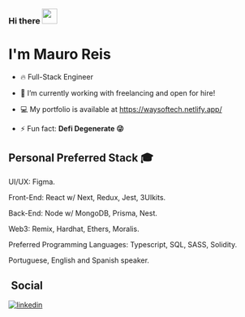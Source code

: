 ### Hi there <img src="https://raw.githubusercontent.com/kaueMarques/kaueMarques/master/hi.gif" width="30px" height="30px">
<h1 align="left">I'm Mauro Reis</h1>

- 🔥 Full-Stack Engineer

- 🔭 I’m currently working with freelancing and open for hire!

- 💻 My portfolio is available at https://waysoftech.netlify.app/

- ⚡ Fun fact: **Defi Degenerate 😜**

## Personal Preferred Stack 🎓

UI/UX: Figma.

Front-End: React w/ Next, Redux, Jest, 3UIkits.

Back-End: Node w/ MongoDB, Prisma, Nest.

Web3: Remix, Hardhat, Ethers, Moralis.

Preferred Programming Languages: Typescript, SQL, SASS, Solidity.

Portuguese, English and Spanish speaker.

## &nbsp;Social

<a href="https://www.linkedin.com/in/mauro-reis-6b15b5237/" target="_blank">
  <img align="center" src="https://img.shields.io/badge/-mauroreis-05122A?style=flat&logo=linkedin" alt="linkedin"/>
</a>
